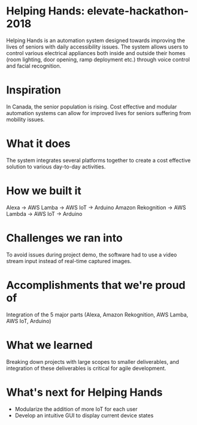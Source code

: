 # Helping Hands: elevate-hackathon-2018
Helping Hands is an automation system designed towards improving the lives of seniors with daily accessibility issues. The system allows users to control various electrical appliances both inside and outside their homes (room lighting, door opening, ramp deployment etc.) through voice control and facial recognition.  

# Inspiration
In Canada, the senior population is rising. Cost effective and modular automation systems can allow for improved lives for seniors suffering from mobility issues.

# What it does
The system integrates several platforms together to create a cost effective solution to various day-to-day activities.

# How we built it
Alexa -> AWS Lamba -> AWS IoT -> Arduino
Amazon Rekognition -> AWS Lambda -> AWS IoT -> Arduino

# Challenges we ran into
To avoid issues during project demo, the software had to use a video stream input instead of real-time captured images.

# Accomplishments that we're proud of
Integration of the 5 major parts (Alexa, Amazon Rekognition, AWS Lamba, AWS IoT, Arduino)

# What we learned
Breaking down projects with large scopes to smaller deliverables, and integration of these deliverables is critical for agile development.

# What's next for Helping Hands
* Modularize the addition of more IoT for each user
* Develop an intuitive GUI to display current device states
